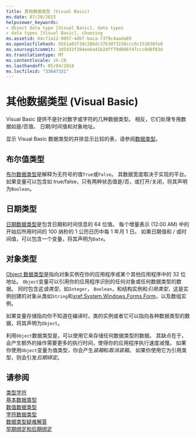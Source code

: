 ```yaml
---
title: 其他数据类型 (Visual Basic)
ms.date: 07/20/2015
helpviewer_keywords:
- Object data type [Visual Basic], data types
- data types [Visual Basic], choosing
ms.assetid: 64c71a12-9057-4dbf-baca-7379c4aada69
ms.openlocfilehash: 9261a02f3dc286dc37b3073158ccc0c151030fe0
ms.sourcegitcommit: 3d5d33f384eeba41b2dff79d096f47ccc8d8f03d
ms.translationtype: MT
ms.contentlocale: zh-CN
ms.lasthandoff: 05/04/2018
ms.locfileid: "33647331"
---
```

# <a name="miscellaneous-data-types-visual-basic"></a>其他数据类型 (Visual Basic)
Visual Basic 提供不是针对数字或字符的几种数据类型。 相反，它们处理专用数据如是/否值、 日期/时间值和对象地址。  
  
 显示 Visual Basic 数据类型的并排显示比较的表，请参阅[数据类型](../../../../visual-basic/language-reference/data-types/data-type-summary.md)。  
  
## <a name="boolean-type"></a>布尔值类型  
 [布尔数据类型](../../../../visual-basic/language-reference/data-types/boolean-data-type.md)是解释为无符号的值`True`或`False`。 其数据宽度取决于实现的平台。 如果变量可以包含如 true/false，只有两种状态值是/否，或打开/关闭，将其声明为`Boolean`。  
  
## <a name="date-type"></a>日期类型  
 [日期数据类型](../../../../visual-basic/language-reference/data-types/date-data-type.md)是包含日期和时间信息的 64 位值。 每个增量表示 (12:00 AM) 中的开始后所用时间的 100 纳秒的 1 公历日历中每 1 年月 1 日。 如果日期值和 / 或时间值，可以包含一个变量，将其声明为`Date`。  
  
## <a name="object-type"></a>对象类型  
 [Object 数据类型](../../../../visual-basic/language-reference/data-types/object-data-type.md)是指向对象实例在你的应用程序或某个其他应用程序中的 32 位地址。 `Object`变量可以引用你的应用程序识别的任何对象或任何数据类型的数据。 同时包含这*值类型*，如`Integer`， `Boolean`，和结构实例和*引用类型*，这是实例创建的对象从类如`String`和<xref:System.Windows.Forms.Form>，以及数组实例。  
  
 如果变量存储指向你不知道在编译时，类的实例或者它可以指向各种数据类型的数据，将其声明为`Object`。  
  
 利用`Object`数据类型是，可以使用它来存储任何数据类型的数据。 其缺点在于，会产生额外的操作需要更多的执行时间，使得你的应用程序执行速度减慢。 如果你使用`Object`变量为值类型，你会产生*装箱*和*取消装箱*。 如果你使用它为引用类型，则会引发*后期绑定*。  
  
## <a name="see-also"></a>请参阅  
 [类型字符](../../../../visual-basic/programming-guide/language-features/data-types/type-characters.md)  
 [基本数据类型](../../../../visual-basic/programming-guide/language-features/data-types/elementary-data-types.md)  
 [数值数据类型](../../../../visual-basic/programming-guide/language-features/data-types/numeric-data-types.md)  
 [字符数据类型](../../../../visual-basic/programming-guide/language-features/data-types/character-data-types.md)  
 [数据类型疑难解答](../../../../visual-basic/programming-guide/language-features/data-types/troubleshooting-data-types.md)  
 [早期绑定和后期绑定](../../../../visual-basic/programming-guide/language-features/early-late-binding/index.md)
